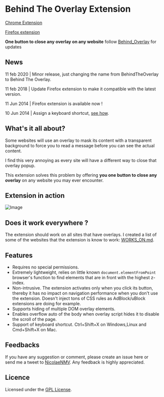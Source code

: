 # Behind The Overlay Extension

[Chrome Extension](https://chrome.google.com/webstore/detail/behindtheoverlay/ljipkdpcjbmhkdjjmbbaggebcednbbme)

[Firefox extension](https://addons.mozilla.org/en-us/firefox/addon/behind_the_overlay/)

**One button to close any overlay on any website**  follow [Behind_Overlay](https://twitter.com/Behind_Overlay) for updates

## News

11 feb 2020 | Minor release, just changing the name from BehindTheOverlay to Behind The Overlay.

11 feb 2018 | Update Firefox extension to make it compatible with the latest version.

11 Jun 2014 | Firefox extension is available now !

10 Jun 2014 | Assign a keyboard shortcut, [see how](https://twitter.com/Behind_Overlay/status/476250479706398722).


## What's it all about?

Some websites will use an overlay to mask its content with a transparent background to force you to read a message before you can see the actual content.

I find this very annoying as every site will have a different way to close that overlay popup.

This extension solves this problem by offering **you one button to close any overlay** on any website you may ever encounter.

## Extension in action

![Image](http://nicolaenmv.github.io/BehindTheOverlay/use_example_1.gif)

## Does it work everywhere ?

The extension should work on all sites that have overlays. I created a list of some of the websites that the extension is know to work: [WORKS_ON.md](WORKS_ON.md).

## Features

* Requires no special permissions.
* Extremely lightweight, relies on little known ``document.elementFromPoint`` browser's function to find elements that are in front with the highest z-index.
* Non-intrusive. The extension activates only when you click its button, thereby it has no impact on navigation performance when you don't use the extension. Doesn't inject tons of CSS rules as AdBlock/uBlock extensions are doing for example.
* Supports hiding of multiple DOM overlay elements.
* Enables overflow auto of the body when overlay script hides it to disable the scroll of the page.
* Support of keyboard shortcut. Ctrl+Shift+X on Windows,Linux and Cmd+Shift+X on Mac.


## Feedbacks
If you have any suggestion or comment, please create an issue here or send me a tweet to [NicolaeNMV](https://twitter.com/NicolaeNMV). Any feedback is highly appreciated.

## Licence
Licensed under the [GPL License](https://www.gnu.org/licenses/gpl-3.0.en.html).
